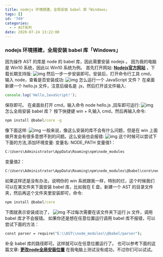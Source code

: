 ```yaml
---
title: nodejs 环境搭建，全局安装 babel 库「Windows」
tags: []
id: '749'
categories:
  - - AST系列
date: 2020-07-24 13:22:00
---
```


### nodejs 环境搭建，全局安装 babel 库「Windows」

因为操作 AST 的库是 node 的 babel 库，因此需要安装 nodejs 。 因为我的电脑是 Win10 系统，因此以 Win10 系统为例。 首先打开网站: [**Nodejs官方网站**](https://nodejs.org/zh-cn/) ，下载长期支持版: ![img](https://images-aiyc-1301641396.cos.ap-guangzhou.myqcloud.com/20200724132007.png) 然后一步一步安装即可。安装后，打开命令行工具 cmd，输入 node，查看是否安装成功: ![img](https://images-aiyc-1301641396.cos.ap-guangzhou.myqcloud.com/20200724132013.png) 怎么运行一个 JavaScript 文件？ 在桌面新建一个 hello.js 文件，注意后缀名是 .js，然后打开该文件输入:

```javascript
console.log('Hello,JavaScript!');
```

保存即可。 在桌面处打开 cmd，输入命令 node hello.js ,回车即可运行: ![img](https://images-aiyc-1301641396.cos.ap-guangzhou.myqcloud.com/20200724132016.png) 怎么全局安装 babel 库？ 按下快捷键 win + R,输入 cmd，然后再输入命令:

```cmd
npm install @babel/core -g
```

像下面这样: ![img](https://images-aiyc-1301641396.cos.ap-guangzhou.myqcloud.com/20200724132020.png) 一般来说，像这么安装的库不会有什么问题，但是在 win 上面做开发会有很多意想不到的问题。这么安装也会报错: ![img](https://images-aiyc-1301641396.cos.ap-guangzhou.myqcloud.com/20200724132023.png) 这个时候可以尝试下下面的方法,添加环境变量: 变量名: NODE\_PATH 变量值1：

```cmd
C:\Users\Administrator\AppData\Roaming\npm\node_modules
```

变量值2：

```cmd
C:\Users\Administrator\AppData\Roaming\npm\node_modules\@babel\core\node_modules
```

如果这样还是没有办法，说明你的 win 系统跟我一样，特别的烂，这个时候我们可以在某文件夹下面安装 babel 库，比如我在 E 盘，新建一个 AST 的目录文件夹，然后再这个文件夹里安装即可，命令:

```cmd
npm install @babel/core
```

下图就表示安装成功了， ![img](https://images-aiyc-1301641396.cos.ap-guangzhou.myqcloud.com/20200724132028.png) 不过每次需要在该文件夹下运行 js 文件，调用 babel 库才不会报错。 如果你还是想在任意位置运行调用 babel 库不报错，可以尝试下面的方法：

```cmd
const parser = require("E:\\AST\\node_modules\\@babel/parser");
```

补全 babel 库的路径即可。这样就可以在任意位置运行了。 也可以参考下面的这篇文章: [**更改node全局安装位置**](https://www.jianshu.com/p/38e3b6fe5f7a?tdsourcetag=s_pcqq_aiomsg) 在我电脑上测试没有成功，不过你们可以试试。
